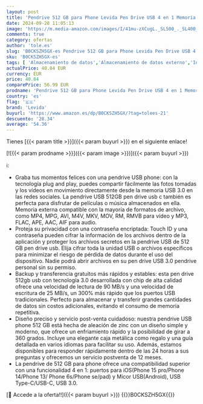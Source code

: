 ```yaml
---
layout: post
title: 'Pendrive 512 GB para Phone Levida Pen Drive USB 4 en 1 Memoria Externa USB 3.0 Photo Stick Flash Drive USB Memory Stick para iOS Android Smartphone  Tablet  Laptop PC  Foto/Video Plata Claro'
date: 2024-09-28 11:05:13
image: 'https://m.media-amazon.com/images/I/41mu-zXCugL._SL500_._SL400_.jpg'
comments: true
category: ofertas
author: 'tole.es'
slug: 'B0CKSZH5GX-es Pendrive 512 GB para Phone Levida Pen Drive USB 4 en 1...'
sku: 'B0CKSZH5GX-es'
tags: [ 'Almacenamiento de datos','Almacenamiento de datos externo','Informática','Memorias USB','android','levida','🇪🇸', ]
actualPrice: 40.84 EUR
currency: EUR
price: 40.84
comparePrice: 56.99 EUR
prodname: 'Pendrive 512 GB para Phone Levida Pen Drive USB 4 en 1 Memoria Externa USB 3.0 Photo Stick Flash Drive USB Memory Stick para iOS Android Smartphone  Tablet  Laptop PC  Foto/Video Plata Claro'
country: 'es'
flag: '🇪🇸'
brand: 'Levida'
buyurl: 'https://www.amazon.es/dp/B0CKSZH5GX/?tag=tolees-21'
descuento: '28.34'
average: '54.36'
---
```


Tienes [{{< param title >}}]({{< param buyurl >}}) en el siguiente enlace!

[![{{< param prodname >}}]({{< param image >}})]({{< param buyurl >}})

ℹ️:

- Graba tus momentos felices con una pendrive USB phone: con la tecnología plug and play, puedes compartir fácilmente las fotos tomadas y los vídeos en movimiento directamente desde la memoria USB 3.0 en las redes sociales. La pendrive USB 512GB pen drive usb c también es perfecta para disfrutar de películas o música almacenados en ella. Memoria externa compatible con la mayoría de formatos de archivo, como MP4, MPG, AVI, M4V, MKV, MOV, RM, RMVB para vídeo y MP3, FLAC, APE, AAC, AIF para audio.
- Proteja su privacidad con una contraseña encriptada: Touch ID y una contraseña pueden cifrar la información de los archivos dentro de la aplicación y proteger los archivos secretos en la pendrive USB de 512 GB pen drive usb. Elija cifrar toda la unidad USB o archivos específicos para minimizar el riesgo de pérdida de datos durante el uso del dispositivo. Nadie podrá abrir archivos en su pen drive USB 3.0 pendrive personal sin su permiso.
- Backup y transferencia gratuitos más rápidos y estables: esta pen drive 512gb usb con tecnología 3.0 desarrollada con chip de alta calidad ofrece una velocidad de lectura de 90 MB/s y una velocidad de escritura de 25 MB/s, un 300% más rápido que los puertos USB tradicionales. Perfecto para almacenar y transferir grandes cantidades de datos sin costos adicionales, evitando el consumo de memoria repetitiva.
- Diseño preciso y servicio post-venta cuidadoso: nuestra pendrive USB phone 512 GB está hecha de aleación de zinc con un diseño simple y moderno, que ofrece un enfriamiento rápido y la posibilidad de girar a 360 grados. Incluye una elegante caja metálica como regalo y una guía detallada en varios idiomas para facilitar su uso. Además, estamos disponibles para responder rápidamente dentro de las 24 horas a sus preguntas y ofrecemos un servicio postventa de 12 meses.
- La pendrive de 512 GB para phone ofrece una compatibilidad superior con una funcionalidad 4 en 1: puertos para iOS(Phone 15 pro/Phone 14/Phone 13/ Phone 6s/Phone se/pad) y Micor USB(Android), USB Type-C/USB-C, USB 3.0.

[🛒 Accede a la oferta!!]({{< param buyurl >}})
{{<world>}}B0CKSZH5GX{{</world>}}
